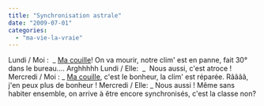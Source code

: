 ```yaml
---
title: "Synchronisation astrale"
date: "2009-07-01"
categories: 
  - "ma-vie-la-vraie"
---
```


Lundi / Moi :  \_ [Ma couille](http://nanctroll.canalblog.com/)! On va mourir, notre clim' est en panne, fait 30° dans le bureau.... Arghhhhh Lundi / Elle:  \_  Nous aussi, c'est atroce ! Mercredi / Moi : \_ [Ma couille](http://nanctroll.canalblog.com/), c'est le bonheur, la clim' est réparée. Rââââ, j'en peux plus de bonheur ! Mercredi / Elle: \_ Nous aussi ! Même sans habiter ensemble, on arrive à être encore synchronisés, c'est la classe non?
